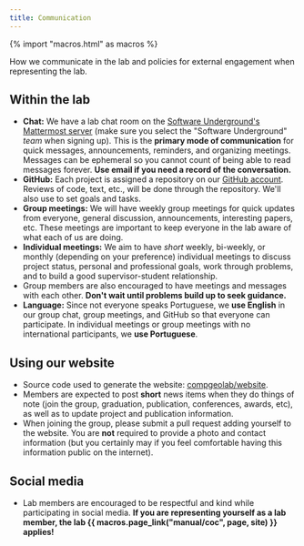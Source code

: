 ```yaml
---
title: Communication
---
```


{% import "macros.html" as macros %}

<div class="lead">

How we communicate in the lab and policies for external engagement when
representing the lab.

</div>

## Within the lab

* **Chat:** We have a lab chat room on the
  [Software Underground's Mattermost server](https://mattermost.softwareunderground.org/)
  (make sure you select the "Software Underground" *team* when signing up).
  This is the **primary mode of communication** for quick messages, announcements,
  reminders, and organizing meetings. Messages can be ephemeral so you cannot
  count of being able to read messages forever. **Use email if you need a
  record of the conversation.**
* **GitHub:** Each project is assigned a repository on our
  [GitHub account](https://github.com/compgeolab/).
  Reviews of code, text, etc., will be done through the repository. We'll also
  use to set goals and tasks.
* **Group meetings:** We will have weekly group meetings for quick updates from
  everyone, general discussion, announcements, interesting papers, etc. These
  meetings are important to keep everyone in the lab aware of what each of us
  are doing.
* **Individual meetings:** We aim to have *short* weekly, bi-weekly, or monthly
  (depending on your preference) individual meetings to discuss project status,
  personal and professional goals, work through problems, and to build a good
  supervisor-student relationship.
* Group members are also encouraged to have meetings and messages with each
  other. **Don't wait until problems build up to seek guidance.**
* **Language:** Since not everyone speaks Portuguese, we **use English** in our
  group chat, group meetings, and GitHub so that everyone can participate. In
  individual meetings or group meetings with no international participants, we
  **use Portuguese**.

## Using our website

* Source code used to generate the website:
  [compgeolab/website](https://github.com/compgeolab/website).
* Members are expected to post **short** news items when they do things of note
  (join the group, graduation, publication, conferences, awards, etc), as well
  as to update project and publication information.
* When joining the group, please submit a pull request adding yourself to the
  website. You are **not** required to provide a photo and contact information
  (but you certainly may if you feel comfortable having this information public
  on the internet).

## Social media

* Lab members are encouraged to be respectful and kind while participating in
  social media. **If you are representing yourself as a lab member, the lab
  {{ macros.page_link("manual/coc", page, site) }} applies!**
